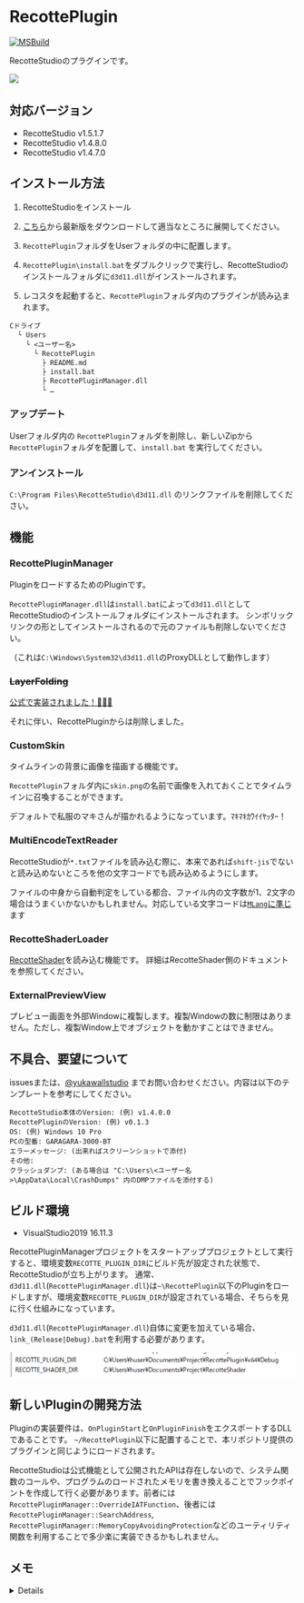 # RecottePlugin

[![MSBuild](https://github.com/wallstudio/RecottePlugin/actions/workflows/msbuild.yml/badge.svg)](https://github.com/wallstudio/RecottePlugin/actions/workflows/msbuild.yml)

RecotteStudioのプラグインです。

![](img/ss2.gif)

## 対応バージョン

- RecotteStudio v1.5.1.7
- RecotteStudio v1.4.8.0
- RecotteStudio v1.4.7.0

## インストール方法

1. RecotteStudioをインストール

1. [こちら](https://github.com/wallstudio/RecottePlugin/releases/)から最新版をダウンロードして適当なところに展開してください。

1. `RecottePlugin`フォルダをUserフォルダの中に配置します。

1. `RecottePlugin\install.bat`をダブルクリックで実行し、RecotteStudioのインストールフォルダに`d3d11.dll`がインストールされます。

1. レコスタを起動すると、`RecottePlugin`フォルダ内のプラグインが読み込まれます。

```
Cドライブ
  └ Users
    └ <ユーザー名>
      └ RecottePlugin
        ├ README.md
        ├ install.bat
        ├ RecottePluginManager.dll
        └ …
```

### アップデート

Userフォルダ内の `RecottePlugin`フォルダを削除し、新しいZipから`RecottePlugin`フォルダを配置して、`install.bat` を実行してください。

### アンインストール

`C:\Program Files\RecotteStudio\d3d11.dll` のリンクファイルを削除してください。

## 機能

### RecottePluginManager

PluginをロードするためのPluginです。

`RecottePluginManager.dll`は`install.bat`によって`d3d11.dll`としてRecotteStudioのインストールフォルダにインストールされます。
シンボリックリンクの形としてインストールされるので元のファイルも削除しないでください。

（これは`C:\Windows\System32\d3d11.dll`のProxyDLLとして動作します）

### ~~LayerFolding~~

[公式で実装されました！🎉🎉🎉](https://twitter.com/ahsoft/status/1443096468257062914
)

それに伴い、RecottePluginからは削除しました。

### CustomSkin

タイムラインの背景に画像を描画する機能です。

`RecottePlugin`フォルダ内に`skin.png`の名前で画像を入れておくことでタイムラインに召喚することができます。  

デフォルトで私服のマキさんが描かれるようになっています。ﾏｷﾏｷｶﾜｲｲﾔｯﾀｰ！

### MultiEncodeTextReader 

RecotteStudioが`*.txt`ファイルを読み込む際に、本来であれば`shift-jis`でないと読み込めないところを他の文字コードでも読み込めるようにします。

ファイルの中身から自動判定をしている都合、ファイル内の文字数が1、2文字の場合はうまくいかないかもしれません。対応している文字コードは[`MLang`に準じ](https://docs.microsoft.com/en-us/previous-versions/windows/internet-explorer/ie-developer/platform-apis/aa767865(v=vs.85))ます

### RecotteShaderLoader

[RecotteShader](https://github.com/wallstudio/RecotteShader)を読み込む機能です。
詳細はRecotteShader側のドキュメントを参照してください。

### ExternalPreviewView

プレビュー画面を外部Windowに複製します。複製Windowの数に制限はありません。ただし、複製Window上でオブジェクトを動かすことはできません。

## 不具合、要望について

issuesまたは、[@yukawallstudio](https://twitter.com/yukawallstudio) までお問い合わせください。内容は以下のテンプレートを参考にしてください。

```
RecotteStudio本体のVersion: (例) v1.4.0.0
RecottePluginのVersion: (例) v0.1.3
OS: (例) Windows 10 Pro
PCの型番: GARAGARA-3000-BT
エラーメッセージ: (出来ればスクリーンショットで添付)
その他:
クラッシュダンプ: (ある場合は "C:\Users\<ユーザー名>\AppData\Local\CrashDumps" 内のDMPファイルを添付する)
```

## ビルド環境

- VisualStudio2019 16.11.3

RecottePluginManagerプロジェクトをスタートアッププロジェクトとして実行すると、環境変数`RECOTTE_PLUGIN_DIR`にビルド先が設定された状態で、RecotteStudioが立ち上がります。
通常、`d3d11.dll`(`RecottePluginManager.dll`)は`~\RecottePlugin`以下のPluginをロードしますが、環境変数`RECOTTE_PLUGIN_DIR`が設定されている場合、そちらを見に行く仕組みになっています。

`d3d11.dll`(`RecottePluginManager.dll`)自体に変更を加えている場合、`link_(Release|Debug).bat`を利用する必要があります。

![](img/env.png)

## 新しいPluginの開発方法

Pluginの実装要件は、`OnPluginStart`と`OnPluginFinish`をエクスポートするDLLであることです。
`~/RecottePlugin`以下に配置することで、本リポジトリ提供のプラグインと同じようにロードされます。

RecotteStudioは公式機能として公開されたAPIは存在しないので、システム関数のコールや、プログラムのロードされたメモリを書き換えることでフックポイントを作成して行く必要があります。前者には`RecottePluginManager::OverrideIATFunction`、後者には`RecottePluginManager::SearchAddress`, `RecottePluginManager::MemoryCopyAvoidingProtection`などのユーティリティ関数を利用することで多少楽に実装できるかもしれません。

## メモ

<details>
作りとしてはWin32のWindowシステムベースだけど、GDI+で独自の描画をしている個所が多いのでUIいじる系は結構大変？

- https://qiita.com/up-hash/items/28375739208402721323
- https://qiita.com/up-hash/items/8ca41c4038c26a96674a
- https://gist.github.com/wallstudio/b78ce70e015058f7c33e391b0cfd7815
- https://silight.hatenablog.jp/entry/2016/08/23/212820
</details>
